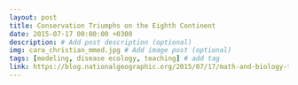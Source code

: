 ```yaml
---
layout: post
title: Conservation Triumphs on the Eighth Continent
date: 2015-07-17 00:00:00 +0300
description: # Add post description (optional)
img: cara_christian_mmed.jpg # Add image post (optional)
tags: [modeling, disease ecology, teaching] # add tag
link: https://blog.nationalgeographic.org/2015/07/17/math-and-biology-took-a-road-trip-heres-what-they-learned
---
```

